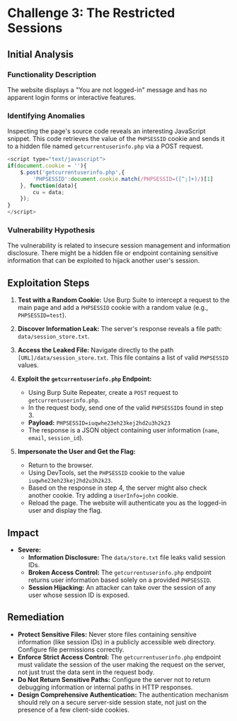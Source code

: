 # Challenge 3: The Restricted Sessions

## Initial Analysis

### Functionality Description
The website displays a "You are not logged-in" message and has no apparent login forms or interactive features.

### Identifying Anomalies
Inspecting the page's source code reveals an interesting JavaScript snippet. This code retrieves the value of the `PHPSESSID` cookie and sends it to a hidden file named `getcurrentuserinfo.php` via a POST request.

```javascript
<script type="text/javascript">
if(document.cookie = ''){
    $.post('getcurrentuserinfo.php',{
        'PHPSESSID':document.cookie.match(/PHPSESSID=([^;]+)/)[1]
    }, function(data){
        cu = data;
    });
}
</script>
```

### Vulnerability Hypothesis
The vulnerability is related to insecure session management and information disclosure. There might be a hidden file or endpoint containing sensitive information that can be exploited to hijack another user's session.

## Exploitation Steps

1.  **Test with a Random Cookie:** Use Burp Suite to intercept a request to the main page and add a `PHPSESSID` cookie with a random value (e.g., `PHPSESSID=test`).

2.  **Discover Information Leak:** The server's response reveals a file path: `data/session_store.txt`.
    

3.  **Access the Leaked File:** Navigate directly to the path `[URL]/data/session_store.txt`. This file contains a list of valid `PHPSESSID` values.
    

4.  **Exploit the `getcurrentuserinfo.php` Endpoint:**
    - Using Burp Suite Repeater, create a `POST` request to `getcurrentuserinfo.php`.
    - In the request body, send one of the valid `PHPSESSID`s found in step 3.
    - **Payload:** `PHPSESSID=iuqwhe23eh23kej2hd2u3h2k23`
    - The response is a JSON object containing user information (`name`, `email`, `session_id`).
    

5.  **Impersonate the User and Get the Flag:**
    - Return to the browser.
    - Using DevTools, set the `PHPSESSID` cookie to the value `iuqwhe23eh23kej2hd2u3h2k23`.
    - Based on the response in step 4, the server might also check another cookie. Try adding a `UserInfo=john` cookie.
    - Reload the page. The website will authenticate you as the logged-in user and display the flag.
    

## Impact
- **Severe:**
    - **Information Disclosure:** The `data/store.txt` file leaks valid session IDs.
    - **Broken Access Control:** The `getcurrentuserinfo.php` endpoint returns user information based solely on a provided `PHPSESSID`.
    - **Session Hijacking:** An attacker can take over the session of any user whose session ID is exposed.

## Remediation
- **Protect Sensitive Files:** Never store files containing sensitive information (like session IDs) in a publicly accessible web directory. Configure file permissions correctly.
- **Enforce Strict Access Control:** The `getcurrentuserinfo.php` endpoint must validate the session of the user making the request on the server, not just trust the data sent in the request body.
- **Do Not Return Sensitive Paths:** Configure the server not to return debugging information or internal paths in HTTP responses.
- **Design Comprehensive Authentication:** The authentication mechanism should rely on a secure server-side session state, not just on the presence of a few client-side cookies.